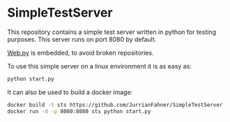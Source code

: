 # SimpleTestServer
This repository contains a simple test server written in python for testing purposes. This server runs on port 8080 by default.

[Web.py](http://webpy.org) is embedded, to avoid broken repositories. 

To use this simple server on a linux environment it is as easy as:
```bash
python start.py
```

It can also be used to build a docker image:
```bash
docker build -t sts https://github.com/JurrianFahner/SimpleTestServer
docker run -d -p 8080:8080 sts python start.py
```